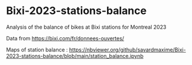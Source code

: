 # Bixi-2023-stations-balance
Analysis of the balance of bikes at Bixi stations for Montreal 2023

Data from https://bixi.com/fr/donnees-ouvertes/

Maps of station balance : https://nbviewer.org/github/savardmaxime/Bixi-2023-stations-balance/blob/main/station_balance.ipynb